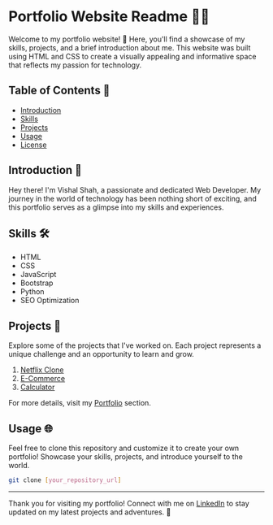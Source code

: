 # Portfolio Website Readme 👨‍💻

Welcome to my portfolio website! 🚀 Here, you'll find a showcase of my skills, projects, and a brief introduction about me. This website was built using HTML and CSS to create a visually appealing and informative space that reflects my passion for technology.

## Table of Contents 📑

- [Introduction](#introduction)
- [Skills](#skills)
- [Projects](#projects)
- [Usage](#usage)
- [License](#license)

## Introduction 👋

Hey there! I'm Vishal Shah, a passionate and dedicated Web Developer. My journey in the world of technology has been nothing short of exciting, and this portfolio serves as a glimpse into my skills and experiences.

## Skills 🛠️

- HTML
- CSS
- JavaScript
- Bootstrap
- Python
- SEO Optimization 

## Projects 🚧

Explore some of the projects that I've worked on. Each project represents a unique challenge and an opportunity to learn and grow.

1. [Netflix Clone](https://flixspot.netlify.app/) 
2. [E-Commerce](https://kickeastore.netlify.app/) 
3. [Calculator](https://calculatorwizard.netlify.app/) 

For more details, visit my [Portfolio](https://shahvishalportfolio.netlify.app/) section.

## Usage 🌐

Feel free to clone this repository and customize it to create your own portfolio! Showcase your skills, projects, and introduce yourself to the world.

```bash
git clone [your_repository_url]
```

---

Thank you for visiting my portfolio! Connect with me on [LinkedIn](https://www.linkedin.com/in/vishal-shah-256204238/) to stay updated on my latest projects and adventures. 🚀
